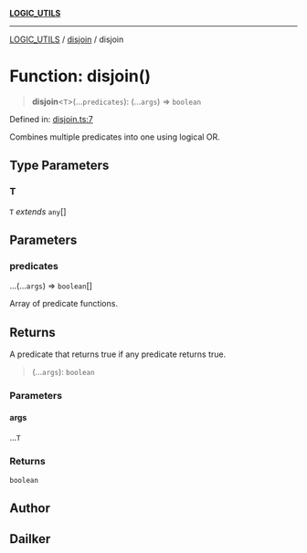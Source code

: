 [**LOGIC_UTILS**](../../README.md)

***

[LOGIC_UTILS](../../README.md) / [disjoin](../README.md) / disjoin

# Function: disjoin()

> **disjoin**\<`T`\>(...`predicates`): (...`args`) => `boolean`

Defined in: [disjoin.ts:7](https://github.com/dailker/everyutil/blob/c55c841d32caf5da88acfcc363073946269cfe27/src/logic/disjoin.ts#L7)

Combines multiple predicates into one using logical OR.

## Type Parameters

### T

`T` *extends* `any`[]

## Parameters

### predicates

...(...`args`) => `boolean`[]

Array of predicate functions.

## Returns

A predicate that returns true if any predicate returns true.

> (...`args`): `boolean`

### Parameters

#### args

...`T`

### Returns

`boolean`

## Author

## Dailker
